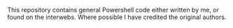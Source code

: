 This repository contains general Powershell code either written by me, or found on the interwebs.
Where possible I have credited the original authors.
